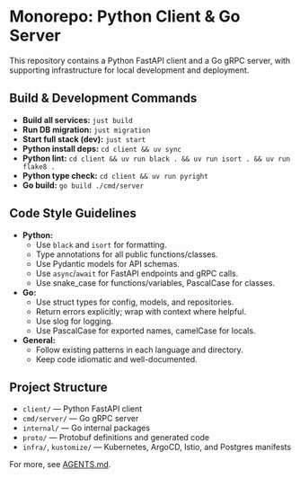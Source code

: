 # Monorepo: Python Client & Go Server

This repository contains a Python FastAPI client and a Go gRPC server, with supporting infrastructure for local development and deployment.

## Build & Development Commands

- **Build all services:** `just build`
- **Run DB migration:** `just migration`
- **Start full stack (dev):** `just start`
- **Python install deps:** `cd client && uv sync`
- **Python lint:** `cd client && uv run black . && uv run isort . && uv run flake8 .`
- **Python type check:** `cd client && uv run pyright`
- **Go build:** `go build ./cmd/server`

## Code Style Guidelines

- **Python:**
  - Use `black` and `isort` for formatting.
  - Type annotations for all public functions/classes.
  - Use Pydantic models for API schemas.
  - Use `async`/`await` for FastAPI endpoints and gRPC calls.
  - Use snake_case for functions/variables, PascalCase for classes.
- **Go:**
  - Use struct types for config, models, and repositories.
  - Return errors explicitly; wrap with context where helpful.
  - Use slog for logging.
  - Use PascalCase for exported names, camelCase for locals.
- **General:**
  - Follow existing patterns in each language and directory.
  - Keep code idiomatic and well-documented.

## Project Structure

- `client/` — Python FastAPI client
- `cmd/server/` — Go gRPC server
- `internal/` — Go internal packages
- `proto/` — Protobuf definitions and generated code
- `infra/`, `kustomize/` — Kubernetes, ArgoCD, Istio, and Postgres manifests

For more, see [AGENTS.md](./AGENTS.md).
